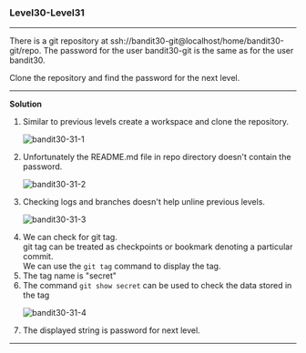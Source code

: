 ### Level30-Level31

<hr>
There is a git repository at ssh://bandit30-git@localhost/home/bandit30-git/repo. The password for the user bandit30-git is the same as for the user bandit30.

Clone the repository and find the password for the next level.
<hr/>

<b>Solution</b><br/>

<p>
<ol>

<li>Similar to previous levels create a workspace and clone the repository.</li>

![bandit30-31-1](https://user-images.githubusercontent.com/88927842/183977267-4c0f3a33-8b77-428f-a5f4-00641ce85fa2.png)

<li>Unfortunately the README.md file in repo directory doesn't contain the password.</li>

![bandit30-31-2](https://user-images.githubusercontent.com/88927842/183977280-ab7fb583-9298-434a-8184-d63fa896935d.png)

<li>Checking logs and branches doesn't help unline previous levels.</li>

![bandit30-31-3](https://user-images.githubusercontent.com/88927842/183977301-6bb41854-3b6c-434c-ba6c-3b10fee1e1ad.png)

<li>We can check for git tag.<br/>
git tag can be treated as checkpoints or bookmark denoting a particular commit.<br/>
We can use the <code>git tag</code> command to display the tag.
</li>
<li>The tag name is "secret"</li>
<li>The command <code>git show secret</code> can be used to check the data stored in the tag</li>

![bandit30-31-4](https://user-images.githubusercontent.com/88927842/183977310-9536ba33-196a-4ee4-b5b8-aa313ca39270.png)

<li>The displayed string is password for next level.</li>

</p>
</ol>
<hr/>